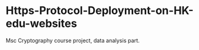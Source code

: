 # Https-Protocol-Deployment-on-HK-edu-websites
Msc Cryptography course project, data analysis part.
